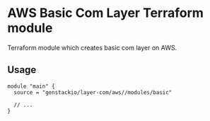 # AWS Basic Com Layer Terraform module

Terraform module which creates basic com layer on AWS.

## Usage

```hcl
module "main" {
  source = "genstackio/layer-com/aws//modules/basic"
  
  // ...
}
```
